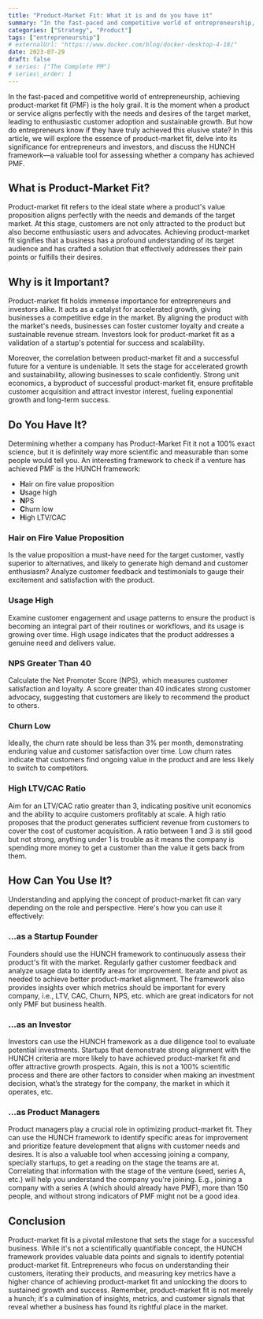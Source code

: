 ```yaml
---
title: "Product-Market Fit: What it is and do you have it"
summary: "In the fast-paced and competitive world of entrepreneurship, achieving product-market fit (PMF) is the holy grail. It is the moment when a product or service aligns perfectly with the needs and desires of the target market, leading to enthusiastic customer adoption and sustainable growth. But how do entrepreneurs know if they have truly achieved this elusive state?"
categories: ["Strategy", "Product"]
tags: ["entrepreneurship"]
# externalUrl: "https://www.docker.com/blog/docker-desktop-4-18/"
date: 2023-07-29
draft: false
# series: ["The Complete PM"]
# series\_order: 1
---
```



In the fast-paced and competitive world of entrepreneurship, achieving product-market fit (PMF) is the holy grail. It is the moment when a product or service aligns perfectly with the needs and desires of the target market, leading to enthusiastic customer adoption and sustainable growth. But how do entrepreneurs know if they have truly achieved this elusive state? In this article, we will explore the essence of product-market fit, delve into its significance for entrepreneurs and investors, and discuss the HUNCH framework—a valuable tool for assessing whether a company has achieved PMF.

## What is Product-Market Fit?
Product-market fit refers to the ideal state where a product's value proposition aligns perfectly with the needs and demands of the target market. At this stage, customers are not only attracted to the product but also become enthusiastic users and advocates. Achieving product-market fit signifies that a business has a profound understanding of its target audience and has crafted a solution that effectively addresses their pain points or fulfills their desires.

## Why is it Important?
Product-market fit holds immense importance for entrepreneurs and investors alike. It acts as a catalyst for accelerated growth, giving businesses a competitive edge in the market. By aligning the product with the market's needs, businesses can foster customer loyalty and create a sustainable revenue stream. Investors look for product-market fit as a validation of a startup's potential for success and scalability.

Moreover, the correlation between product-market fit and a successful future for a venture is undeniable. It sets the stage for accelerated growth and sustainability, allowing businesses to scale confidently. Strong unit economics, a byproduct of successful product-market fit, ensure profitable customer acquisition and attract investor interest, fueling exponential growth and long-term success.

## Do You Have It?
Determining whether a company has Product-Market Fit it not a 100% exact science, but it is definitely way more scientific and measurable than some people would tell you. An interesting framework to check if a venture has achieved PMF is the HUNCH framework:

- **H**air on fire value proposition
- **U**sage high
- **N**PS
- **C**hurn low
- **H**igh LTV/CAC

### Hair on Fire Value Proposition

Is the value proposition a must-have need for the target customer, vastly superior to alternatives, and likely to generate high demand and customer enthusiasm? Analyze customer feedback and testimonials to gauge their excitement and satisfaction with the product.

### Usage High

Examine customer engagement and usage patterns to ensure the product is becoming an integral part of their routines or workflows, and its usage is growing over time. High usage indicates that the product addresses a genuine need and delivers value.

### NPS Greater Than 40

Calculate the Net Promoter Score (NPS), which measures customer satisfaction and loyalty. A score greater than 40 indicates strong customer advocacy, suggesting that customers are likely to recommend the product to others.

### Churn Low

Ideally, the churn rate should be less than 3% per month, demonstrating enduring value and customer satisfaction over time. Low churn rates indicate that customers find ongoing value in the product and are less likely to switch to competitors.

### High LTV/CAC Ratio

Aim for an LTV/CAC ratio greater than 3, indicating positive unit economics and the ability to acquire customers profitably at scale. A high ratio proposes that the product generates sufficient revenue from customers to cover the cost of customer acquisition. A ratio between 1 and 3 is still good but not strong, anything under 1 is trouble as it means the company is spending more money to get a customer than the value it gets back from them.

## How Can You Use It?
Understanding and applying the concept of product-market fit can vary depending on the role and perspective. Here's how you can use it effectively:

### …as a Startup Founder

Founders should use the HUNCH framework to continuously assess their product's fit with the market. Regularly gather customer feedback and analyze usage data to identify areas for improvement. Iterate and pivot as needed to achieve better product-market alignment. The framework also provides insights over which metrics should be important for every company, i.e., LTV, CAC, Churn, NPS, etc. which are great indicators for not only PMF but business health.

### …as an Investor

Investors can use the HUNCH framework as a due diligence tool to evaluate potential investments. Startups that demonstrate strong alignment with the HUNCH criteria are more likely to have achieved product-market fit and offer attractive growth prospects. Again, this is not a 100% scientific process and there are other factors to consider when making an investment decision, what’s the strategy for the company, the market in which it operates, etc.

### …as Product Managers

Product managers play a crucial role in optimizing product-market fit. They can use the HUNCH framework to identify specific areas for improvement and prioritize feature development that aligns with customer needs and desires. It is also a valuable tool when accessing joining a company, specially startups, to get a reading on the stage the teams are at. Correlating that information with the stage of the venture (seed, series A, etc.) will help you understand the company you're joining. E.g., joining a company with a series A (which should already have PMF), more than 150 people, and without strong indicators of PMF might not be a good idea.

## Conclusion
Product-market fit is a pivotal milestone that sets the stage for a successful business. While it's not a scientifically quantifiable concept, the HUNCH framework provides valuable data points and signals to identify potential product-market fit. Entrepreneurs who focus on understanding their customers, iterating their products, and measuring key metrics have a higher chance of achieving product-market fit and unlocking the doors to sustained growth and success. Remember, product-market fit is not merely a hunch; it's a culmination of insights, metrics, and customer signals that reveal whether a business has found its rightful place in the market.
